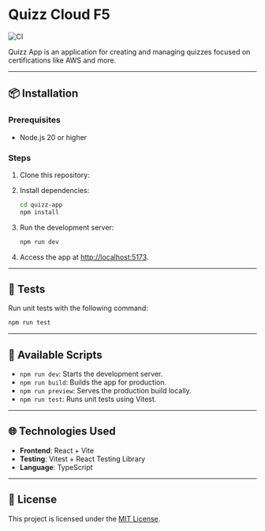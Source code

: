 # Quizz Cloud F5

![CI](https://github.com/quizz-cloud-f5/quizz-cloud-front/actions/workflows/ci.yml/badge.svg)

Quizz App is an application for creating and managing quizzes focused on certifications like AWS and more.

---

## 📦 Installation

### Prerequisites

- Node.js 20 or higher

### Steps

1. Clone this repository:

2. Install dependencies:

   ```bash
   cd quizz-app
   npm install
   ```

3. Run the development server:

   ```bash
   npm run dev
   ```

4. Access the app at [http://localhost:5173](http://localhost:5173).

---

## 🧪 Tests

Run unit tests with the following command:

```bash
npm run test
```

---

## 🔧 Available Scripts

- `npm run dev`: Starts the development server.
- `npm run build`: Builds the app for production.
- `npm run preview`: Serves the production build locally.
- `npm run test`: Runs unit tests using Vitest.

---

## 🌐 Technologies Used

- **Frontend**: React + Vite
- **Testing**: Vitest + React Testing Library
- **Language**: TypeScript

---

## 📄 License

This project is licensed under the [MIT License](./LICENSE).
